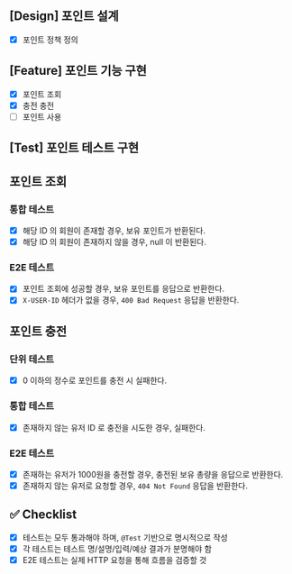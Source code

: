 ## [Design] 포인트 설계
* [x]  포인트 정책 정의

## [Feature] 포인트 기능 구현
* [x] 포인트 조회
* [x] 충전 충전
* [ ] 포인트 사용

## [Test] 포인트 테스트 구현

## 포인트 조회

### 통합 테스트
* [x] 해당 ID 의 회원이 존재할 경우, 보유 포인트가 반환된다.
* [x] 해당 ID 의 회원이 존재하지 않을 경우, null 이 반환된다.

### E2E 테스트
* [x] 포인트 조회에 성공할 경우, 보유 포인트를 응답으로 반환한다.
* [x] `X-USER-ID` 헤더가 없을 경우, `400 Bad Request` 응답을 반환한다.

## 포인트 충전

### 단위 테스트
* [x] 0 이하의 정수로 포인트를 충전 시 실패한다.

### 통합 테스트
* [x] 존재하지 않는 유저 ID 로 충전을 시도한 경우, 실패한다.

### E2E 테스트
* [x] 존재하는 유저가 1000원을 충전할 경우, 충전된 보유 총량을 응답으로 반환한다.
* [x] 존재하지 않는 유저로 요청할 경우, `404 Not Found` 응답을 반환한다.

## ✅ Checklist
- [x]  테스트는 모두 통과해야 하며, `@Test` 기반으로 명시적으로 작성
- [x]  각 테스트는 테스트 명/설명/입력/예상 결과가 분명해야 함
- [x]  E2E 테스트는 실제 HTTP 요청을 통해 흐름을 검증할 것
